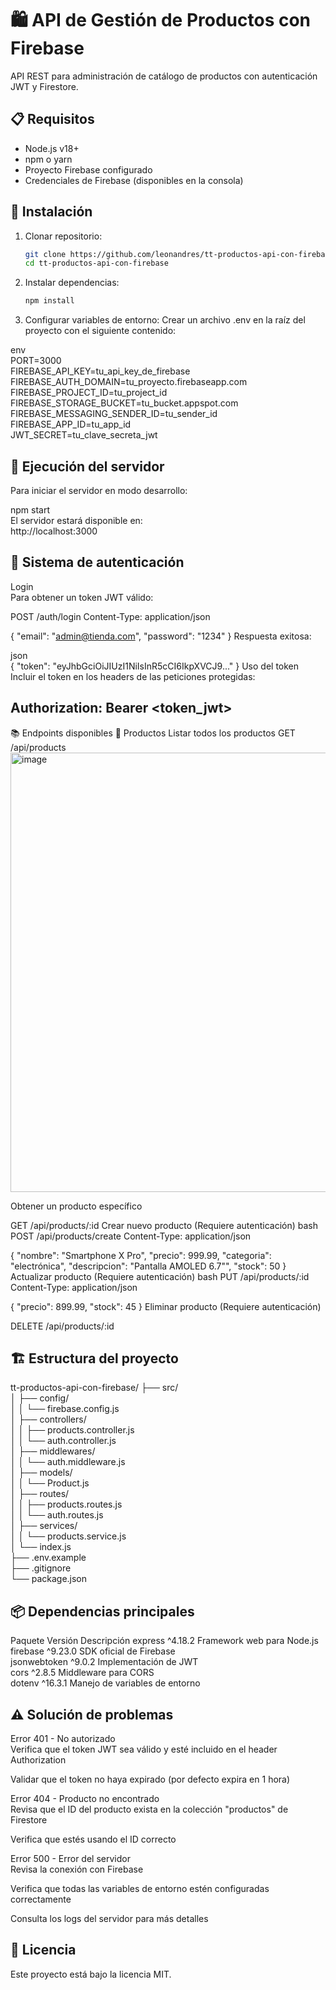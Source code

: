 # 🛍️ API de Gestión de Productos con Firebase

API REST para administración de catálogo de productos con autenticación JWT y Firestore.

## 📋 Requisitos

- Node.js v18+
- npm o yarn
- Proyecto Firebase configurado
- Credenciales de Firebase (disponibles en la consola)

## 🚀 Instalación

1. Clonar repositorio:
   ```bash
   git clone https://github.com/leonandres/tt-productos-api-con-firebase.git
   cd tt-productos-api-con-firebase
2. Instalar dependencias:
   ```bash
   npm install
3. Configurar variables de entorno:
Crear un archivo .env en la raíz del proyecto con el siguiente contenido:

env<br>
PORT=3000<br>
FIREBASE_API_KEY=tu_api_key_de_firebase<br>
FIREBASE_AUTH_DOMAIN=tu_proyecto.firebaseapp.com<br>
FIREBASE_PROJECT_ID=tu_project_id<br>
FIREBASE_STORAGE_BUCKET=tu_bucket.appspot.com <br>
FIREBASE_MESSAGING_SENDER_ID=tu_sender_id <br>
FIREBASE_APP_ID=tu_app_id <br>
JWT_SECRET=tu_clave_secreta_jwt <br>
## 🚀 Ejecución del servidor
Para iniciar el servidor en modo desarrollo:
   
   npm start <br>
El servidor estará disponible en: <br>
http://localhost:3000

## 🔐 Sistema de autenticación
Login <br>
Para obtener un token JWT válido:

POST /auth/login
Content-Type: application/json

{
  "email": "admin@tienda.com",
  "password": "1234"
}
Respuesta exitosa:

json <br>
{
  "token": "eyJhbGciOiJIUzI1NiIsInR5cCI6IkpXVCJ9..."
}
Uso del token
Incluir el token en los headers de las peticiones protegidas:

## Authorization: Bearer <token_jwt>
📚 Endpoints disponibles
🔹 Productos
Listar todos los productos
GET /api/products
<img width="1366" height="703" alt="image" src="https://github.com/user-attachments/assets/4897723b-122c-4c16-999c-1752269ba80e" />

Obtener un producto específico

GET /api/products/:id
Crear nuevo producto (Requiere autenticación)
bash
POST /api/products/create
Content-Type: application/json

{
  "nombre": "Smartphone X Pro",
  "precio": 999.99,
  "categoria": "electrónica",
  "descripcion": "Pantalla AMOLED 6.7\"",
  "stock": 50
}
Actualizar producto (Requiere autenticación)
bash
PUT /api/products/:id
Content-Type: application/json

{
  "precio": 899.99,
  "stock": 45
}
Eliminar producto (Requiere autenticación)

DELETE /api/products/:id
## 🏗️ Estructura del proyecto

tt-productos-api-con-firebase/
├── src/ <br>
│   ├── config/ <br>
│   │   └── firebase.config.js     <br>
│   ├── controllers/                <br>
│   │   ├── products.controller.js  <br>
│   │   └── auth.controller.js    <br>
│   ├── middlewares/              <br>
│   │   └── auth.middleware.js    <br>
│   ├── models/                   <br>
│   │   └── Product.js<br>
│   ├── routes/<br>
│   │   ├── products.routes.js<br>
│   │   └── auth.routes.js<br>
│   ├── services/<br>
│   │   └── products.service.js<br>
│   └── index.js<br>
├── .env.example<br>
├── .gitignore<br>
└── package.json<br>
## 📦 Dependencias principales
Paquete	Versión	Descripción
express	^4.18.2	Framework web para Node.js<br>
firebase	^9.23.0	SDK oficial de Firebase<br>
jsonwebtoken	^9.0.2	Implementación de JWT<br>
cors	^2.8.5	Middleware para CORS<br>
dotenv	^16.3.1	Manejo de variables de entorno<br>
## ⚠️ Solución de problemas
Error 401 - No autorizado<br>
Verifica que el token JWT sea válido y esté incluido en el header Authorization

Validar que el token no haya expirado (por defecto expira en 1 hora)

Error 404 - Producto no encontrado<br>
Revisa que el ID del producto exista en la colección "productos" de Firestore

Verifica que estés usando el ID correcto

Error 500 - Error del servidor<br>
Revisa la conexión con Firebase

Verifica que todas las variables de entorno estén configuradas correctamente

Consulta los logs del servidor para más detalles

## 📄 Licencia
Este proyecto está bajo la licencia MIT.

